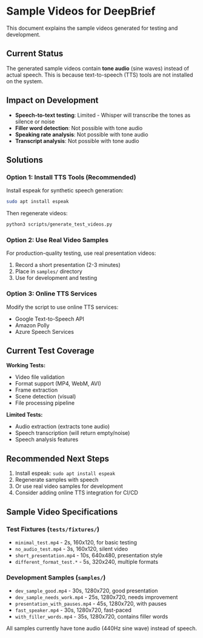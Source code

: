 # Sample Videos for DeepBrief

This document explains the sample videos generated for testing and development.

## Current Status

The generated sample videos contain **tone audio** (sine waves) instead of actual speech. This is because text-to-speech (TTS) tools are not installed on the system.

## Impact on Development

- **Speech-to-text testing**: Limited - Whisper will transcribe the tones as silence or noise
- **Filler word detection**: Not possible with tone audio
- **Speaking rate analysis**: Not possible with tone audio
- **Transcript analysis**: Not possible with tone audio

## Solutions

### Option 1: Install TTS Tools (Recommended)

Install espeak for synthetic speech generation:
```bash
sudo apt install espeak
```

Then regenerate videos:
```bash
python3 scripts/generate_test_videos.py
```

### Option 2: Use Real Video Samples

For production-quality testing, use real presentation videos:

1. Record a short presentation (2-3 minutes)
2. Place in `samples/` directory
3. Use for development and testing

### Option 3: Online TTS Services

Modify the script to use online TTS services:
- Google Text-to-Speech API
- Amazon Polly
- Azure Speech Services

## Current Test Coverage

**Working Tests:**
- Video file validation
- Format support (MP4, WebM, AVI)
- Frame extraction
- Scene detection (visual)
- File processing pipeline

**Limited Tests:**
- Audio extraction (extracts tone audio)
- Speech transcription (will return empty/noise)
- Speech analysis features

## Recommended Next Steps

1. Install espeak: `sudo apt install espeak`
2. Regenerate samples with speech
3. Or use real video samples for development
4. Consider adding online TTS integration for CI/CD

## Sample Video Specifications

### Test Fixtures (`tests/fixtures/`)
- `minimal_test.mp4` - 2s, 160x120, for basic testing
- `no_audio_test.mp4` - 3s, 160x120, silent video
- `short_presentation.mp4` - 10s, 640x480, presentation style
- `different_format_test.*` - 5s, 320x240, multiple formats

### Development Samples (`samples/`)
- `dev_sample_good.mp4` - 30s, 1280x720, good presentation
- `dev_sample_needs_work.mp4` - 25s, 1280x720, needs improvement
- `presentation_with_pauses.mp4` - 45s, 1280x720, with pauses
- `fast_speaker.mp4` - 30s, 1280x720, fast-paced
- `with_filler_words.mp4` - 35s, 1280x720, contains filler words

All samples currently have tone audio (440Hz sine wave) instead of speech.